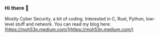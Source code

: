 
### Hi there 👋  
Mostly Cyber Security, a bit of coding. Interested in C, Rust, Python, low-level stuff and network. You can read my blog here: [https://moh53n.medium.com/](https://moh53n.medium.com/)
